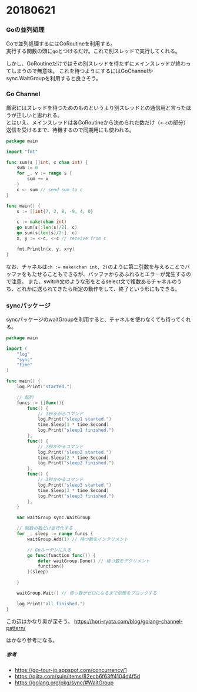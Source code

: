 # 20180621

### Goの並列処理
Goで並列処理するにはGoRoutineを利用する。  
実行する関数の頭に`go`とつけるだけ。これで別スレッドで実行してくれる。

しかし、GoRoutineだけではその別スレッドを待たずにメインスレッドが終わってしまうので無意味。
これを待つようにするにはGoChannelかsync.WaitGroupを利用すると良さそう。

### Go Channel
厳密にはスレッドを待つためのものというより別スレッドとの通信用と言ったほうが正しいと思われる。  
とはいえ、メインスレッドは各GoRoutineから決められた数だけ（`<-c`の部分）送信を受けるまで、待機するので同期用にも使われる。

```go
package main

import "fmt"

func sum(s []int, c chan int) {
	sum := 0
	for _, v := range s {
		sum += v
	}
	c <- sum // send sum to c
}

func main() {
	s := []int{7, 2, 8, -9, 4, 0}

	c := make(chan int)
	go sum(s[:len(s)/2], c)
	go sum(s[len(s)/2:], c)
	x, y := <-c, <-c // receive from c

	fmt.Println(x, y, x+y)
}
```

なお、チャネルは`ch := make(chan int, 2)`のように第二引数を与えることでバッファをもたせることもできるが、バッファからあふれるとエラーが発生するので注意。
また、switch文のような形をとるselect文で複数あるチャネルのうち、どれかに送られてきたら所定の動作をして、終了という形にもできる。

### syncパッケージ
syncパッケージのwaitGroupを利用すると、チャネルを使わなくても待ってくれる。

```go
package main

import (
    "log"
    "sync"
    "time"
)

func main() {
    log.Print("started.")

    // 配列
    funcs := []func(){
        func() {
            // 1秒かかるコマンド
            log.Print("sleep1 started.")
            time.Sleep(1 * time.Second)
            log.Print("sleep1 finished.")
        },
        func() {
            // 2秒かかるコマンド
            log.Print("sleep2 started.")
            time.Sleep(2 * time.Second)
            log.Print("sleep2 finished.")
        },
        func() {
            // 3秒かかるコマンド
            log.Print("sleep3 started.")
            time.Sleep(3 * time.Second)
            log.Print("sleep3 finished.")
        },
    }

    var waitGroup sync.WaitGroup

    // 関数の数だけ並行化する
    for _, sleep := range funcs {
        waitGroup.Add(1) // 待つ数をインクリメント

        // Goルーチンに入る
        go func(function func()) {
            defer waitGroup.Done() // 待つ数をデクリメント
            function()
        }(sleep)

    }

    waitGroup.Wait() // 待つ数がゼロになるまで処理をブロックする

    log.Print("all finished.")
}
```

この辺はかなり奥が深そう。
https://hori-ryota.com/blog/golang-channel-pattern/

はかなり参考になる。

##### 参考
* https://go-tour-jp.appspot.com/concurrency/1
* https://qiita.com/suin/items/82ecb6f63ff4104d4f5d
* https://golang.org/pkg/sync/#WaitGroup